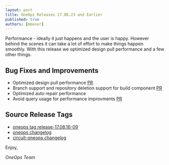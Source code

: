 ```yaml
---
layout: post
title: OneOps Releases 17.08.23 and Earlier
published: true
authors: [mmoser]
---
```


Performance - ideally it just happens and the user is happy. However behind the
scenes it can take a lot of effort to make things happen smoothly. With this
release we optimized design pull performance and a few other things.

<!--more-->

## Bug Fixes and Improvements

- Optimized design pull performance [PR](https://github.com/oneops/oneops/pull/86)
- Branch support and repository deletion support for build component [PR](https://github.com/oneops/circuit-oneops-1/pull/960)
- Optimized auto repair performance
- Avoid query usage for performance improvments [PR](https://github.com/oneops/oneops/pull/92)

## Source Release Tags

- [oneops tag release-17.08.16-09](https://github.com/oneops/oneops/tree/release-17.08.16-09)
- [oneops changelog](https://github.com/oneops/oneops/commits/master)
- [circuit-oneops changelog](https://github.com/oneops/circuit-oneops-1/commits/master)

Enjoy,

_OneOps Team_
